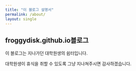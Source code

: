 ```yaml
---
title: "이 블로그 설명서"
permalink: /about/
layout: single
---
```



## froggydisk.github.io블로그

이 블로그는 지나가던 대학원생의 쉼터입니다.

대학원생이 휴식을 취할 수 있도록 그냥 지나쳐주시면 감사하겠습니다.
